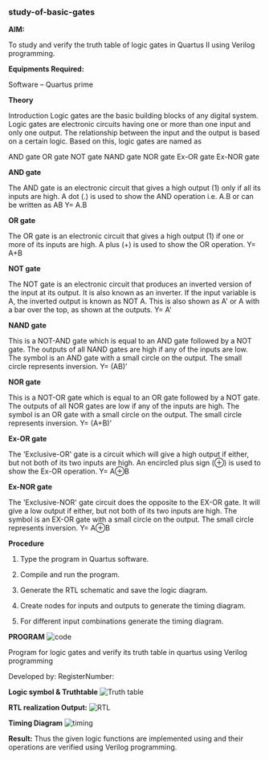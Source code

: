 ### study-of-basic-gates

**AIM:** 

To study and verify the truth table of logic gates in Quartus II using Verilog programming.

**Equipments Required:**

Software – Quartus prime 

**Theory**

Introduction Logic gates are the basic building blocks of any digital system. Logic gates are electronic circuits having one or more than one input and only one output. The relationship between the input and the output is based on a certain logic. Based on this, logic gates are named as

AND gate OR gate NOT gate NAND gate NOR gate Ex-OR gate Ex-NOR gate

**AND gate**

The AND gate is an electronic circuit that gives a high output (1) only if all its inputs are high. A dot (.) is used to show the AND operation i.e. A.B or can be written as AB
Y= A.B

**OR gate** 

The OR gate is an electronic circuit that gives a high output (1) if one or more of its inputs are high. A plus (+) is used to show the OR operation.
Y= A+B

**NOT gate**

The NOT gate is an electronic circuit that produces an inverted version of the input at its output. It is also known as an inverter. If the input variable is A, the inverted output is known as NOT A. This is also shown as A' or A with a bar over the top, as shown at the outputs.
Y= A'

**NAND gate**

This is a NOT-AND gate which is equal to an AND gate followed by a NOT gate. The outputs of all NAND gates are high if any of the inputs are low. The symbol is an AND gate with a small circle on the output. The small circle represents inversion.
Y= (AB)’

**NOR gate**

This is a NOT-OR gate which is equal to an OR gate followed by a NOT gate. The outputs of all NOR gates are low if any of the inputs are high. The symbol is an OR gate with a small circle on the output. The small circle represents inversion.
Y= (A+B)’

**Ex-OR gate**

The 'Exclusive-OR' gate is a circuit which will give a high output if either, but not both of its two inputs are high. An encircled plus sign (⊕) is used to show the Ex-OR operation.
Y= A⊕B

**Ex-NOR gate**

The 'Exclusive-NOR' gate circuit does the opposite to the EX-OR gate. It will give a low output if either, but not both of its two inputs are high. The symbol is an EX-OR gate with a small circle on the output. The small circle represents inversion.
Y= A⊕B

**Procedure** 

1.	Type the program in Quartus software.

2.	Compile and run the program.

3.	Generate the RTL schematic and save the logic diagram.

4.	Create nodes for inputs and outputs to generate the timing diagram.

5.	For different input combinations generate the timing diagram.


**PROGRAM**
![code](https://github.com/naavaneetha/study-of-basic-gates/assets/144870678/49a00378-a6dd-47cf-82f3-a5559c11bb8e)


Program for logic gates and verify its truth table in quartus using Verilog programming

 Developed by: RegisterNumber: 
 
**Logic symbol & Truthtable**
![Truth table](https://github.com/naavaneetha/study-of-basic-gates/assets/144870678/517e271c-b9a6-48cc-9126-8219313c01bf)

**RTL realization Output:** 
![RTL](https://github.com/naavaneetha/study-of-basic-gates/assets/144870678/f3f668b4-9fa3-432d-8394-1e1ee665e132)

**Timing Diagram**
![timing](https://github.com/naavaneetha/study-of-basic-gates/assets/144870678/d3b3c5e8-c260-4a37-93b0-f6ae96567a76)


**Result:**
Thus the given logic functions are implemented using and their operations are verified using Verilog programming.


